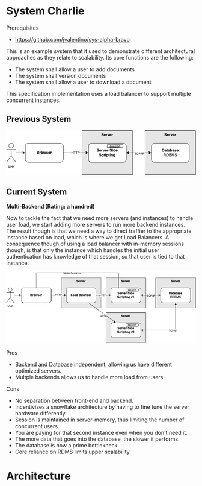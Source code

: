 # System Charlie

Prerequisites

- https://github.com/jvalentino/sys-alpha-bravo

This is an example system that it used to demonstrate different architectural approaches as they relate to scalability. Its core functions are the following:

- The system shall allow a user to add documents
- The system shall version documents
- The system shall allow a user to download a document

This specification implementation uses a load balancer to support multiple concurrent instances.

## Previous System

![01](https://github.com/jvalentino/clothes-closet-wiki/raw/main/wiki/step-2.png)

## Current System

**Multi-Backend (Rating: a hundred)**

Now to tackle the fact that we need more servers (and instances) to handle user load, we start adding more servers to run more backend instances. The result though is that we need a way to direct traffier to the appropriate instance based on load, which is where we get Load Balancers. A consequence though of using a load balancer with in-memory sessions though, is that only the instance which handles the initial user authentication has knowledge of that session, so that user is tied to that instance.

[![01](https://github.com/jvalentino/clothes-closet-wiki/raw/main/wiki/step-3.png)](https://github.com/jvalentino/clothes-closet-wiki/blob/main/wiki/step-3.png)

Pros

- Backend and Database independent, allowing us have different optimized servers.
- Multple backends allows us to handle more load from users.

Cons

- No separation between front-end and backend.
- Incentivizes a snowflake architecture by having to fine tune the server hardware differently.
- Session is maintained in server-memory, thus limiting the number of concurrent users.
- You are paying for that second instance even when you don't need it.
- The more data that goes into the database, the slower it performs.
- The database is now a prime bottlekneck.
- Core reliance on RDMS limits upper scalability.

# Architecture

